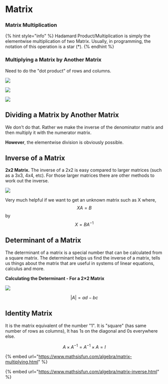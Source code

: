 # Matrix

### Matrix Multiplication

{% hint style="info" %}
Hadamard Product/Multiplication is simply the elementwise multiplication of two Matrix. Usually, in programming, the notation of this operation is a star (\*). &#x20;
{% endhint %}

### Multiplying a Matrix by Another Matrix

Need to do the "dot product" of rows and columns.

![](../.gitbook/assets/screen-shot-2020-12-22-at-9.21.31-pm.png)

![](../.gitbook/assets/screen-shot-2020-12-22-at-9.21.50-pm.png)

![](../.gitbook/assets/screen-shot-2020-12-22-at-9.22.24-pm.png)

## Dividing a Matrix by Another Matrix

We don't do that. Rather we make the inverse of the denominator matrix and then multiply it with the numerator matrix.

**However**, the elementwise division is obviously possible.

## Inverse of a Matrix

**2x2 Matrix.** The inverse of a 2x2 is easy compared to larger matrices (such as a 3x3, 4x4, etc). For those larger matrices there are other methods to work out the inverse.

![](../.gitbook/assets/screen-shot-2020-12-22-at-9.28.45-pm.png)

Very much helpful if we want to get an unknown matrix such as X where,$$XA = B$$ by $$X = BA^{-1}$$&#x20;

## Determinant of a Matrix

The determinant of a matrix is a special number that can be calculated from a square matrix. The determinant helps us find the inverse of a matrix, tells us things about the matrix that are useful in systems of linear equations, calculus and more.

**Calculating the Determinant - For a 2×2 Matrix**

![](../.gitbook/assets/screen-shot-2020-12-22-at-9.32.53-pm.png)

$$
|A| = ad - bc
$$

## Identity Matrix

It is the matrix equivalent of the number "1". It is "square" (has same number of rows as columns), It has 1s on the diagonal and 0s everywhere else.

$$
A \times A^{-1} = A^{-1} \times A = I
$$

{% embed url="https://www.mathsisfun.com/algebra/matrix-multiplying.html" %}

{% embed url="https://www.mathsisfun.com/algebra/matrix-inverse.html" %}

